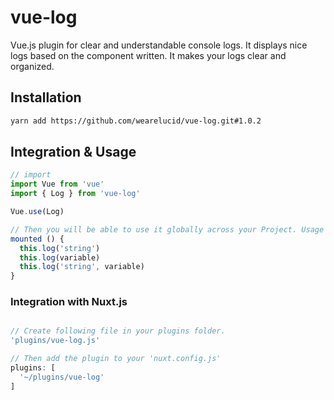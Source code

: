 # vue-log

Vue.js plugin for clear and understandable console logs.
It displays nice logs based on the component
written. It makes your logs clear and organized.

## Installation

```bash
yarn add https://github.com/wearelucid/vue-log.git#1.0.2
```

## Integration & Usage

```javascript
// import
import Vue from 'vue'
import { Log } from 'vue-log'

Vue.use(Log)

// Then you will be able to use it globally across your Project. Usage Example:
mounted () {
  this.log('string')
  this.log(variable)
  this.log('string', variable)
}
```

### Integration with Nuxt.js
```javascript

// Create following file in your plugins folder.
'plugins/vue-log.js'

// Then add the plugin to your 'nuxt.config.js'
plugins: [
  '~/plugins/vue-log'
]
```

